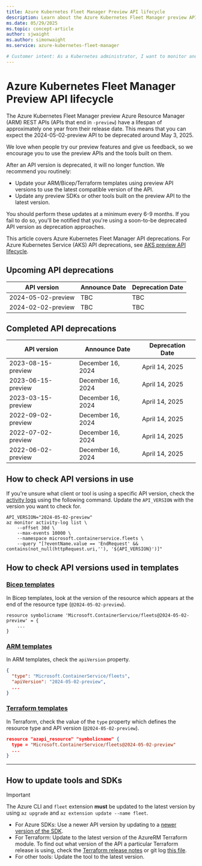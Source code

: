 ```yaml
---
title: Azure Kubernetes Fleet Manager Preview API lifecycle
description: Learn about the Azure Kubernetes Fleet Manager preview API lifecycle.
ms.date: 05/29/2025
ms.topic: concept-article
author: sjwaight
ms.author: simonwaight
ms.service: azure-kubernetes-fleet-manager

# Customer intent: As a Kubernetes administrator, I want to monitor and update my Azure Kubernetes Fleet Manager API versions, so that I can ensure continued functionality and take advantage of new features without interruption.
---
```


# Azure Kubernetes Fleet Manager Preview API lifecycle

The Azure Kubernetes Fleet Manager preview Azure Resource Manager (ARM) REST APIs (APIs that end in `-preview`) have a lifespan of approximately one year from their release date. This means that you can expect the 2024-05-02-preview API to be deprecated around May 3, 2025.
 
We love when people try our preview features and give us feedback, so we encourage you to use the preview APIs and the tools built on them.

After an API version is deprecated, it will no longer function. We recommend you routinely:

- Update your ARM/Bicep/Terraform templates using preview API versions to use the latest compatible version of the API.
- Update any preview SDKs or other tools built on the preview API to the latest version.

You should perform these updates at a minimum every 6-9 months. If you fail to do so, you'll be notified that you're using a soon-to-be deprecated API version as deprecation approaches.

This article covers Azure Kubernetes Fleet Manager API deprecations. For Azure Kubernetes Service (AKS) API deprecations, see [AKS preview API lifecycle](/azure/aks/concepts-preview-api-life-cycle).

## Upcoming API deprecations

| API version        | Announce Date     | Deprecation Date  |
|--------------------|-------------------|-------------------|
| 2024-05-02-preview | TBC               | TBC               |
| 2024-02-02-preview | TBC               | TBC               |

## Completed API deprecations

| API version        | Announce Date     | Deprecation Date  |
|--------------------|-------------------|-------------------|
| 2023-08-15-preview | December 16, 2024 | April 14, 2025    |
| 2023-06-15-preview | December 16, 2024 | April 14, 2025    |
| 2023-03-15-preview | December 16, 2024 | April 14, 2025    |
| 2022-09-02-preview | December 16, 2024 | April 14, 2025    |
| 2022-07-02-preview | December 16, 2024 | April 14, 2025    |
| 2022-06-02-preview | December 16, 2024 | April 14, 2025    |

## How to check API versions in use

If you're unsure what client or tool is using a specific API version, check the [activity logs](/azure/azure-monitor/essentials/activity-log) using the following command. Update the `API_VERSION` with the version you want to check for.

```azurecli-interactive
API_VERSION="2024-05-02-preview"
az monitor activity-log list \
    --offset 30d \
    --max-events 10000 \
    --namespace microsoft.containerservice.fleets \
    --query "[?eventName.value == 'EndRequest' && contains(not_null(httpRequest.uri,''), '${API_VERSION}')]"
```

## How to check API versions used in templates

### [Bicep templates](#tab/bicep-templates)

In Bicep templates, look at the version of the resource which appears at the end of the resource type (`@2024-05-02-preview`). 

```bicep
resource symbolicname 'Microsoft.ContainerService/fleets@2024-05-02-preview' = {
    ...
}
```

### [ARM templates](#tab/arm-templates)

In ARM templates, check the `apiVersion` property.

```json
{
  "type": "Microsoft.ContainerService/fleets",
  "apiVersion": "2024-05-02-preview",
  ...
}
```

### [Terraform templates](#tab/terraform-templates)

In Terraform, check the value of the `type` property which defines the resource type and API version (`@2024-05-02-preview`).

```json
resource "azapi_resource" "symbolicname" {
  type = "Microsoft.ContainerService/fleets@2024-05-02-preview"
  ...
}
```

---

## How to update tools and SDKs

> [!IMPORTANT]
> The Azure CLI and `fleet` extension **must** be updated to the latest version by using `az upgrade` and `az extension update --name fleet`.

- For Azure SDKs: Use a newer API version by updating to a [newer version of the SDK](https://azure.github.io/azure-sdk/releases/latest/index.html?search=containerservicefleet).
- For Terraform: Update to the latest version of the AzureRM Terraform module. To find out what version of the API a particular Terraform release is using,
  check the [Terraform release notes](/azure/developer/terraform/provider-version-history-azurerm) or 
  git log [this file](https://github.com/hashicorp/terraform-provider-azurerm/blob/main/internal/services/containers/client/client.go).
- For other tools: Update the tool to the latest version.
